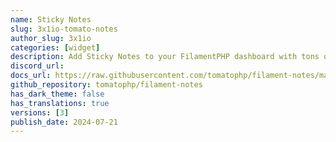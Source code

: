 ```yaml
---
name: Sticky Notes
slug: 3x1io-tomato-notes
author_slug: 3x1io
categories: [widget]
description: Add Sticky Notes to your FilamentPHP dashboard with tons of options and style.
discord_url:
docs_url: https://raw.githubusercontent.com/tomatophp/filament-notes/master/README.md
github_repository: tomatophp/filament-notes
has_dark_theme: false
has_translations: true
versions: [3]
publish_date: 2024-07-21
---
```


